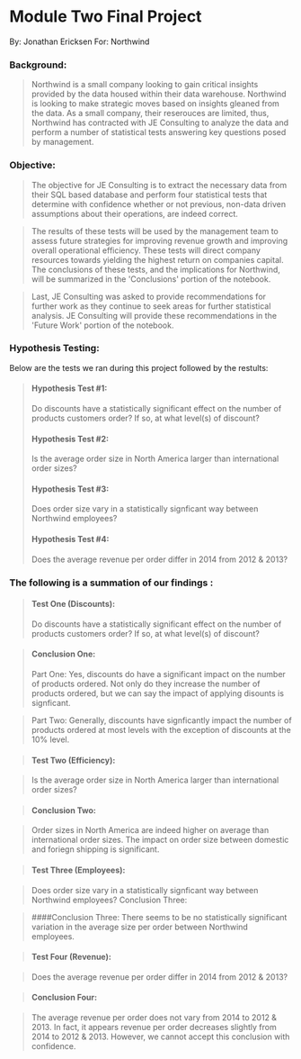 # Module Two Final Project

By: Jonathan Ericksen
For: Northwind

### Background:
>Northwind is a small company looking to gain critical insights provided by the data housed within their data warehouse. Northwind is looking to make strategic moves based on insights gleaned from the data. As a small company, their reserouces are limited, thus, Northwind has contracted with JE Consulting to analyze the data and perform a number of statistical tests answering key questions posed by management.

### Objective:
>The objective for JE Consulting is to extract the necessary data from their SQL based database and perform four statistical tests that determine with confidence whether or not previous, non-data driven assumptions about their operations, are indeed correct. 

>The results of these tests will be used by the management team to assess future strategies for improving revenue growth and improving overall operational efficiency. These tests will direct  company resources towards yielding the highest return on companies capital. The conclusions of these tests, and the implications for Northwind, will be summarized in the 'Conclusions' portion of the notebook. 

>Last, JE Consulting was asked to provide recommendations for further work as they continue to seek areas for further statistical analysis. JE Consulting will provide these recommendations in the 'Future Work' portion of the notebook. 

### Hypothesis Testing:
Below are the tests we ran during this project followed by the restults:

>#### Hypothesis Test #1:
>Do discounts have a statistically significant effect on the number of products customers order? If so, at what level(s) of discount?
>#### Hypothesis Test #2:
>Is the average order size in North America larger than international order sizes?
>#### Hypothesis Test #3:
>Does order size vary in a statistically signficant way between Northwind employees?
>#### Hypothesis Test #4:
>Does the average revenue per order differ in 2014 from 2012 & 2013?

### The following is a summation of our findings :

>#### Test One (Discounts):
>Do discounts have a statistically significant effect on the number of products customers order? If so, at what level(s) of discount?

>#### Conclusion One:
>Part One: Yes, discounts do have a significant impact on the number of products ordered. Not only do they increase the number of products ordered, but we can say the impact of applying disounts is signficant.

>Part Two: Generally, discounts have signficantly impact the number of products ordered at most levels with the exception of discounts at the 10% level.

>#### Test Two (Efficiency):

>Is the average order size in North America larger than international order sizes?

>#### Conclusion Two:

>Order sizes in North America are indeed higher on average than international order sizes. The impact on order size between domestic and foriegn shipping is significant.

>#### Test Three (Employees):

>Does order size vary in a statistically signficant way between Northwind employees?
Conclusion Three:

>####Conclusion Three:
>There seems to be no statistically significant variation in the average size per order between Northwind employees.

>#### Test Four (Revenue):

>Does the average revenue per order differ in 2014 from 2012 & 2013?

> #### Conclusion Four:

>The average revenue per order does not vary from 2014 to 2012 & 2013. In fact, it appears revenue per order decreases slightly from 2014 to 2012 & 2013. However, we cannot accept this conclusion with confidence.
